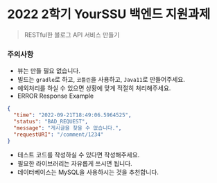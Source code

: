 # 2022 2학기 YourSSU 백엔드 지원과제
> RESTful한 블로그 API 서비스 만들기

### 주의사항
* 뷰는 만들 필요 없습니다.
* 빌드는 `gradle`로 하고, `코틀린`을 사용하고, `Java11`로 만들어주세요.
* 예외처리를 하실 수 있으면 상황에 맞게 적절히 처리해주세요.
* ERROR Response Example
```JSON
{
  "time": "2022-09-21T18:49:06.5964525",
  "status": "BAD_REQUEST",
  "message": "게시글을 찾을 수 없습니다.",
  "requestURI": "/comment/1234"
}
```
* 테스트 코드를 작성하실 수 있다면 작성해주세요.
* 필요한 라이브러리는 자유롭게 쓰시면 됩니다.
* 데이터베이스는 MySQL을 사용하시는 것을 추천합니다.
